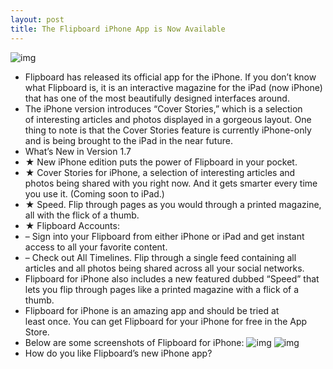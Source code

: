 ```yaml
---
layout: post
title: The Flipboard iPhone App is Now Available
---
```

![img](http://media.idownloadblog.com/wp-content/uploads/2011/12/FlipboardiPhone.jpg)
* Flipboard has released its official app for the iPhone. If you don’t know what Flipboard is, it is an interactive magazine for the iPad (now iPhone) that has one of the most beautifully designed interfaces around.
* The iPhone version introduces “Cover Stories,” which is a selection of interesting articles and photos displayed in a gorgeous layout. One thing to note is that the Cover Stories feature is currently iPhone-only and is being brought to the iPad in the near future. 
* What’s New in Version 1.7
* ★ New iPhone edition puts the power of Flipboard in your pocket.
* ★ Cover Stories for iPhone, a selection of interesting articles and photos being shared with you right now. And it gets smarter every time you use it. (Coming soon to iPad.)
* ★ Speed. Flip through pages as you would through a printed magazine, all with the flick of a thumb.
* ★ Flipboard Accounts:
* – Sign into your Flipboard from either iPhone or iPad and get instant access to all your favorite content.
* – Check out All Timelines. Flip through a single feed containing all articles and all photos being shared across all your social networks.
* Flipboard for iPhone also includes a new featured dubbed “Speed” that lets you flip through pages like a printed magazine with a flick of a thumb.
* Flipboard for iPhone is an amazing app and should be tried at least once. You can get Flipboard for your iPhone for free in the App Store.
* Below are some screenshots of Flipboard for iPhone:
![img](http://media.idownloadblog.com/wp-content/uploads/2011/12/FlipBoard-for-iPhone.jpg)
![img](http://media.idownloadblog.com/wp-content/uploads/2011/12/FlipBoard-iDB.jpg)
* How do you like Flipboard’s new iPhone app?

